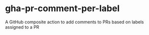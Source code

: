# gha-pr-comment-per-label
A GitHub composite action to add comments to PRs based on labels assigned to a PR
